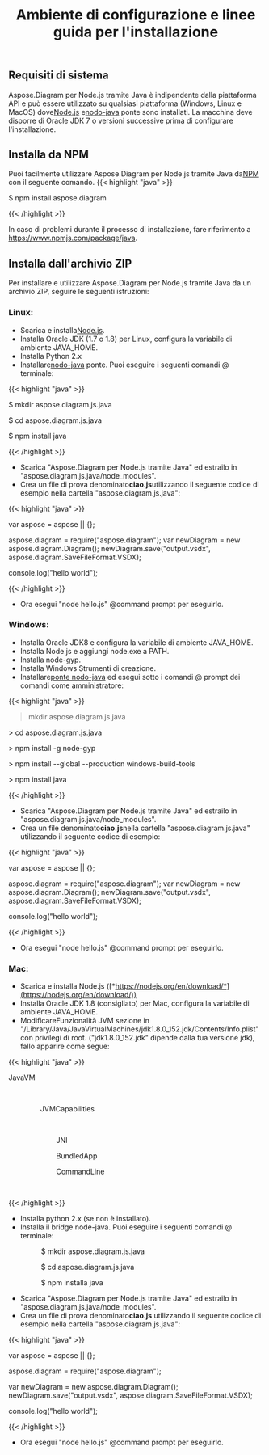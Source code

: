 ﻿---
title: Ambiente di configurazione e linee guida per l'installazione
type: docs
weight: 20
url: /it/java/setup-environment-and-installation-guidelines/
description: Visio Diagram Node.js tramite Java è indipendente dalla piattaforma API e può essere utilizzato su qualsiasi piattaforma (Windows, Linux e MacOS) in cui sono installati Node.js e bridge node-java. Può essere installato dall'archivio NPM e ZIP.
---
## **Requisiti di sistema**
 Aspose.Diagram per Node.js tramite Java è indipendente dalla piattaforma API e può essere utilizzato su qualsiasi piattaforma (Windows, Linux e MacOS) dove[Node.js](https://nodejs.org/en/download/) e[nodo-java](https://github.com/joeferner/node-java) ponte sono installati. La macchina deve disporre di Oracle JDK 7 o versioni successive prima di configurare l'installazione.
## **Installa da NPM**
 Puoi facilmente utilizzare Aspose.Diagram per Node.js tramite Java da[NPM](https://www.npmjs.com/package/aspose.diagram) con il seguente comando.
{{< highlight "java" >}}

 $ npm install aspose.diagram

{{< /highlight >}}

In caso di problemi durante il processo di installazione, fare riferimento a https://www.npmjs.com/package/java.

## **Installa dall'archivio ZIP**
Per installare e utilizzare Aspose.Diagram per Node.js tramite Java da un archivio ZIP, seguire le seguenti istruzioni:
### **Linux:**
-  Scarica e installa[Node.js](https://nodejs.org/en/download/).
- Installa Oracle JDK (1.7 o 1.8) per Linux, configura la variabile di ambiente JAVA_HOME.
- Installa Python 2.x
-  Installare[nodo-java](https://github.com/joeferner/node-java) ponte. Puoi eseguire i seguenti comandi @ terminale:



{{< highlight "java" >}}

 $ mkdir aspose.diagram.js.java

$ cd aspose.diagram.js.java

$ npm install java

{{< /highlight >}}



- Scarica "Aspose.Diagram per Node.js tramite Java" ed estrailo in "aspose.diagram.js.java/node_modules".
- Crea un file di prova denominato**ciao.js**utilizzando il seguente codice di esempio nella cartella "aspose.diagram.js.java":

{{< highlight "java" >}}

 var aspose = aspose || {};

aspose.diagram = require("aspose.diagram");
var newDiagram = new aspose.diagram.Diagram();
newDiagram.save("output.vsdx", aspose.diagram.SaveFileFormat.VSDX);

console.log("hello world");

{{< /highlight >}}

- Ora esegui "node hello.js" @command prompt per eseguirlo.
### **Windows:**
- Installa Oracle JDK8 e configura la variabile di ambiente JAVA_HOME.
- Installa Node.js e aggiungi node.exe a PATH.
- Installa node-gyp.
- Installa Windows Strumenti di creazione.
-  Installare[ponte nodo-java](https://www.npmjs.com/package/java) ed esegui sotto i comandi @ prompt dei comandi come amministratore:



{{< highlight "java" >}}

 > mkdir aspose.diagram.js.java

\> cd aspose.diagram.js.java

\> npm install -g node-gyp

\> npm install --global --production windows-build-tools

\> npm install java

{{< /highlight >}}

- Scarica "Aspose.Diagram per Node.js tramite Java" ed estrailo in "aspose.diagram.js.java/node_modules".
-  Crea un file denominato**ciao.js**nella cartella "aspose.diagram.js.java" utilizzando il seguente codice di esempio:

{{< highlight "java" >}}

 var aspose = aspose || {};

aspose.diagram = require("aspose.diagram");
var newDiagram = new aspose.diagram.Diagram();
newDiagram.save("output.vsdx", aspose.diagram.SaveFileFormat.VSDX);

console.log("hello world");

{{< /highlight >}}

- Ora esegui "node hello.js" @command prompt per eseguirlo.
### **Mac:**
- Scarica e installa Node.js ([*https://nodejs.org/en/download/*](https://nodejs.org/en/download/))
- Installa Oracle JDK 1.8 (consigliato) per Mac, configura la variabile di ambiente JAVA_HOME.
-  Modificare<key>Funzionalità JVM</key> sezione in "/Library/Java/JavaVirtualMachines/jdk1.8.0_152.jdk/Contents/Info.plist" con privilegi di root. ("jdk1.8.0_152.jdk" dipende dalla tua versione jdk), fallo apparire come segue:



{{< highlight "java" >}}

 <key>JavaVM</key>

        <dict>

                <key>JVMCapabilities</key>

                <array>

                        <string>JNI</string>

                        <string>BundledApp</string>

                        <string>CommandLine</string>

                </array>

{{< /highlight >}}



- Installa python 2.x (se non è installato).
- Installa il bridge node-java. Puoi eseguire i seguenti comandi @ terminale:

`         `$ mkdir aspose.diagram.js.java

`         `$ cd aspose.diagram.js.java

`         `$ npm installa java

- Scarica "Aspose.Diagram per Node.js tramite Java" ed estrailo in "aspose.diagram.js.java/node_modules".
-  Crea un file di prova denominato**ciao.js** utilizzando il seguente codice di esempio nella cartella "aspose.diagram.js.java":



{{< highlight "java" >}}

 var aspose = aspose || {};

aspose.diagram = require("aspose.diagram");

var newDiagram = new aspose.diagram.Diagram();
newDiagram.save("output.vsdx", aspose.diagram.SaveFileFormat.VSDX);

console.log("hello world");

{{< /highlight >}}

- Ora esegui "node hello.js" @command prompt per eseguirlo.
